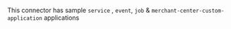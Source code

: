 This connector has sample `service` , `event`, `job` & `merchant-center-custom-application` applications